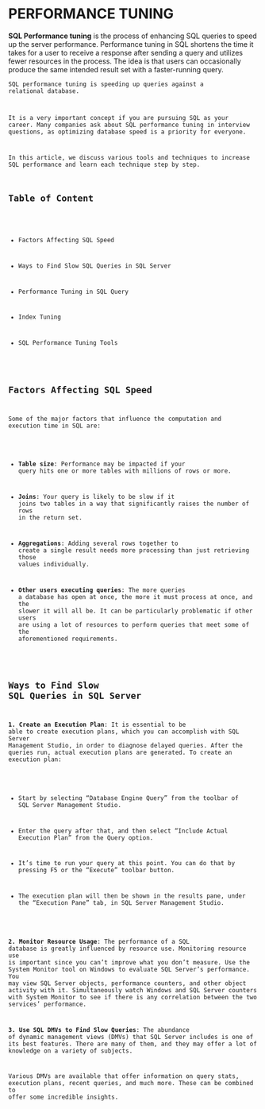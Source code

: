 # PERFORMANCE TUNING

**SQL Performance tuning** is the process of enhancing SQL queries to speed up the server performance. Performance tuning in SQL shortens the time it takes for a user to receive a response after sending a query and utilizes fewer resources in the process. The idea is that users can occasionally produce the same intended result set with a faster-running query.

<code>SQL performance tuning is speeding up queries against a relational database.

It is a very important concept if you are pursuing SQL as your career. Many companies ask about SQL performance tuning in interview questions, as optimizing database speed is a priority for everyone.

In this article, we discuss various tools and techniques to increase SQL performance and learn each technique step by step.

## Table of Content

- Factors Affecting SQL Speed

- Ways to Find Slow SQL Queries in SQL Server

- Performance Tuning in SQL Query

- Index Tuning

- SQL Performance Tuning Tools

## Factors Affecting SQL Speed

Some of the major factors that influence the computation and execution time in SQL are:

- **Table size**: Performance may be impacted if your query hits one or more tables with millions of rows or more.

- **Joins**: Your query is likely to be slow if it joins two tables in a way that significantly raises the number of rows in the return set.

- **Aggregations**: Adding several rows together to create a single result needs more processing than just retrieving those values individually.

- **Other users executing queries**: The more queries a database has open at once, the more it must process at once, and the slower it will all be. It can be particularly problematic if other users are using a lot of resources to perform queries that meet some of the aforementioned requirements.

## Ways to Find Slow SQL Queries in SQL Server

**1. Create an Execution Plan**: It is essential to be able to create execution plans, which you can accomplish with SQL Server Management Studio, in order to diagnose delayed queries. After the queries run, actual execution plans are generated. To create an execution plan:

- Start by selecting “Database Engine Query” from the toolbar of SQL Server Management Studio.

- Enter the query after that, and then select “Include Actual Execution Plan” from the Query option.

- It’s time to run your query at this point. You can do that by pressing F5 or the “Execute” toolbar button.

- The execution plan will then be shown in the results pane, under the “Execution Pane” tab, in SQL Server Management Studio.

**2. Monitor Resource Usage**: The performance of a SQL database is greatly influenced by resource use. Monitoring resource use is important since you can’t improve what you don’t measure. Use the System Monitor tool on Windows to evaluate SQL Server’s performance. You may view SQL Server objects, performance counters, and other object activity with it. Simultaneously watch Windows and SQL Server counters with System Monitor to see if there is any correlation between the two services’ performance.

**3. Use SQL DMVs to Find Slow Queries**: The abundance of dynamic management views (DMVs) that SQL Server includes is one of its best features. There are many of them, and they may offer a lot of knowledge on a variety of subjects.

Various DMVs are available that offer information on query stats, execution plans, recent queries, and much more. These can be combined to offer some incredible insights.
